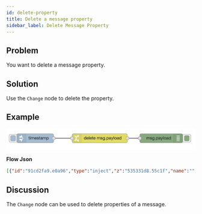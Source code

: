 ```yaml
---
id: delete-property
title: Delete a message property
sidebar_label: Delete Message Property
---
```


## Problem

You want to delete a message property.

## Solution

Use the <code class="node">Change</code> node to delete the property.

## Example

![](../assets/messages/delete-message-property.png)

<b>Flow Json</b>
~~~json
[{"id":"91cd2fa9.e0a96","type":"inject","z":"535331d8.55c1f","name":"","topic":"","payload":"","payloadType":"date","repeat":"","crontab":"","once":false,"x":140,"y":180,"wires":[["54ec03e4.5714bc"]]},{"id":"54ec03e4.5714bc","type":"change","z":"535331d8.55c1f","name":"","rules":[{"t":"delete","p":"payload","pt":"msg"}],"action":"","property":"","from":"","to":"","reg":false,"x":350,"y":180,"wires":[["321900de.3cbea"]]},{"id":"321900de.3cbea","type":"debug","z":"535331d8.55c1f","name":"","active":true,"console":"false","complete":"false","x":550,"y":180,"wires":[]}]
~~~

## Discussion

The <code class="node">Change</code> node can be used to delete properties of a message.
